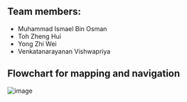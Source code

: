## Team members:
- Muhammad Ismael Bin Osman
- Toh Zheng Hui
- Yong Zhi Wei
- Venkatanarayanan Vishwapriya


## Flowchart for mapping and navigation
![image](https://user-images.githubusercontent.com/44394845/204291937-9dbc1889-ec88-4fc2-9faa-657ad80c4de3.png)

